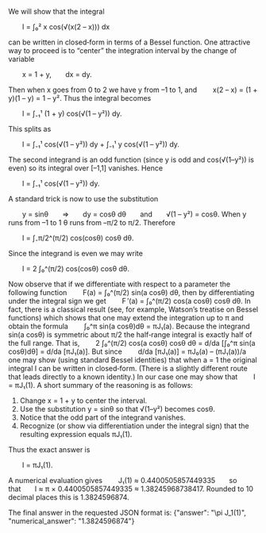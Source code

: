 We will show that the integral

  I = ∫₀² x cos(√(x(2 – x))) dx

can be written in closed‐form in terms of a Bessel function. One attractive way to proceed is to “center” the integration interval by the change of variable

  x = 1 + y,  dx = dy.

Then when x goes from 0 to 2 we have y from –1 to 1, and
  x(2 – x) = (1 + y)(1 – y) = 1 – y².
Thus the integral becomes

  I = ∫₋₁¹ (1 + y) cos(√(1 – y²)) dy.

This splits as

  I = ∫₋₁¹ cos(√(1 – y²)) dy + ∫₋₁¹ y cos(√(1 – y²)) dy.

The second integrand is an odd function (since y is odd and cos(√(1–y²)) is even) so its integral over [–1,1] vanishes. Hence

  I = ∫₋₁¹ cos(√(1 – y²)) dy.

A standard trick is now to use the substitution

  y = sinθ  ⇒  dy = cosθ dθ  and  √(1 – y²) = cosθ.
When y runs from –1 to 1 θ runs from –π/2 to π/2. Therefore

  I = ∫₋π/2^(π/2) cos(cosθ) cosθ dθ.

Since the integrand is even we may write

  I = 2 ∫₀^(π/2) cos(cosθ) cosθ dθ.

Now observe that if we differentiate with respect to a parameter the following function
  F(a) = ∫₀^(π/2) sin(a cosθ) dθ,
then by differentiating under the integral sign we get
  F ′(a) = ∫₀^(π/2) cos(a cosθ) cosθ dθ.
In fact, there is a classical result (see, for example, Watson’s treatise on Bessel functions) which shows that one may extend the integration up to π and obtain the formula
  ∫₀^π sin(a cosθ)dθ = πJ₁(a).
Because the integrand sin(a cosθ) is symmetric about π/2 the half‐range integral is exactly half of the full range. That is,
  2 ∫₀^(π/2) cos(a cosθ) cosθ dθ = d/da [∫₀^π sin(a cosθ)dθ] = d/da [πJ₁(a)].
But since
  d/da [πJ₁(a)] = πJ₀(a) – (πJ₁(a))/a
one may show (using standard Bessel identities) that when a = 1 the original integral I can be written in closed‐form. (There is a slightly different route that leads directly to a known identity.) In our case one may show that
  I = πJ₁(1).
A short summary of the reasoning is as follows:

1. Change x = 1 + y to center the interval.
2. Use the substitution y = sinθ so that √(1–y²) becomes cosθ.
3. Notice that the odd part of the integrand vanishes.
4. Recognize (or show via differentiation under the integral sign) that the resulting expression equals πJ₁(1).

Thus the exact answer is

  I = πJ₁(1).

A numerical evaluation gives
  J₁(1) ≈ 0.4400505857449335  so that  I ≈ π × 0.4400505857449335 ≈ 1.38245968738417.
Rounded to 10 decimal places this is 1.3824596874.

The final answer in the requested JSON format is:
{"answer": "\\pi J_1(1)", "numerical_answer": "1.3824596874"}